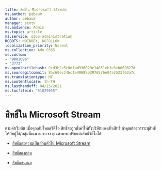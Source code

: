```yaml
---
title: สิทธิ์ใน Microsoft Stream
ms.author: pebaum
author: pebaum
manager: scotv
ms.audience: Admin
ms.topic: article
ms.service: o365-administration
ROBOTS: NOINDEX, NOFOLLOW
localization_priority: Normal
ms.collection: Adm_O365
ms.custom:
- "9001696"
- "3773"
ms.openlocfilehash: 9cd3b2e5c8d1bd336029e14051ebfe0eb069827d
ms.sourcegitcommit: 8bc60ec34bc1e40685e3976576e04a2623f63a7c
ms.translationtype: MT
ms.contentlocale: th-TH
ms.lasthandoff: 04/15/2021
ms.locfileid: "51829035"
---
```

# <a name="permissions-in-microsoft-stream"></a>สิทธิ์ใน Microsoft Stream

ตามค่าเริ่มต้น เมื่อคุณอัปโหลดวิดีโอ สิทธิ์จะถูกตั้งค่าให้ทั้งบริษัทมองเห็นสิทธิ์ ถ้าคุณต้องการระบุสิทธิ์ให้กับผู้ใช้/กลุ่มที่เฉพาะเจาะจง คุณสามารถปรับแต่งสิทธิ์วิดีโอได้

- [สิทธิ์และความเป็นส่วนตัวใน Microsoft Stream](https://docs.microsoft.com/stream/portal-permissions)

- [สิทธิ์ของกลุ่ม](https://docs.microsoft.com/stream/portal-permissions#group-permissions)

- [สิทธิ์แชนเนล](https://docs.microsoft.com/stream/portal-permissions#channel-permissions)